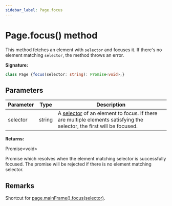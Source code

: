 ```yaml
---
sidebar_label: Page.focus
---
```

# Page.focus() method

This method fetches an element with `selector` and focuses it. If there's no element matching `selector`, the method throws an error.

**Signature:**

```typescript
class Page {focus(selector: string): Promise<void>;}
```

## Parameters

|  Parameter | Type | Description |
|  --- | --- | --- |
|  selector | string | A [selector](https://developer.mozilla.org/en-US/docs/Web/CSS/CSS_Selectors) of an element to focus. If there are multiple elements satisfying the selector, the first will be focused. |

**Returns:**

Promise&lt;void&gt;

Promise which resolves when the element matching selector is successfully focused. The promise will be rejected if there is no element matching selector.

## Remarks

Shortcut for [page.mainFrame().focus(selector)](./puppeteer.frame.focus.md).

